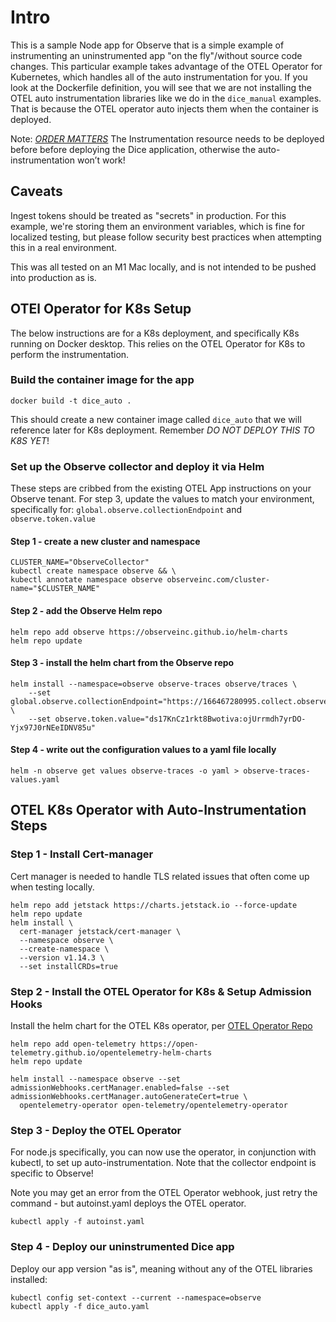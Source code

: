 # Intro

This is a sample Node app for Observe that is a simple example of instrumenting an uninstrumented app "on the fly"/without source code changes. This particular example takes advantage of the OTEL Operator for Kubernetes, which handles all of the auto instrumentation for you. If you look at the Dockerfile definition, you will see that we are not installing the OTEL auto instrumentation libraries like we do in the `dice_manual` examples. That is because the OTEL operator auto injects them when the container is deployed.

Note: [*ORDER MATTERS*](https://opentelemetry.io/docs/kubernetes/operator/automatic/#were-the-resources-deployed-in-the-right-order) The Instrumentation resource needs to be deployed before before deploying the Dice application, otherwise the auto-instrumentation won’t work!

## Caveats

Ingest tokens should be treated as "secrets" in production. For this example, we're storing them an environment variables, which is fine for localized testing, but please follow security best practices when attempting this in a real environment. 

This was all tested on an M1 Mac locally, and is not intended to be pushed into production as is.


## OTEl Operator for K8s Setup

The below instructions are for a K8s deployment, and specifically K8s running on Docker desktop. This relies on the OTEL Operator for K8s to perform the instrumentation.


### Build the container image for the app

`docker build -t dice_auto .`

This should create a new container image called `dice_auto` that we will reference later for K8s deployment. Remember *DO NOT DEPLOY THIS TO K8S YET*!


### Set up the Observe collector and deploy it via Helm

These steps are cribbed from the existing OTEL App instructions on your Observe tenant. For step 3, update the values to match your environment, specifically for:
`global.observe.collectionEndpoint` and
`observe.token.value`

#### Step 1 - create a new cluster and namespace
```
CLUSTER_NAME="ObserveCollector"
kubectl create namespace observe && \
kubectl annotate namespace observe observeinc.com/cluster-name="$CLUSTER_NAME"
```

#### Step 2 - add the Observe Helm repo

```
helm repo add observe https://observeinc.github.io/helm-charts
helm repo update
```

#### Step 3 - install the helm chart from the Observe repo

```
helm install --namespace=observe observe-traces observe/traces \
	--set global.observe.collectionEndpoint="https://166467280995.collect.observeinc.com/" \
	--set observe.token.value="ds17KnCz1rkt8Bwotiva:ojUrrmdh7yrDO-Yjx97J0rNEeIDNV85u"
```

#### Step 4 - write out the configuration values to a yaml file locally
```
helm -n observe get values observe-traces -o yaml > observe-traces-values.yaml
```



## OTEL K8s Operator with Auto-Instrumentation Steps


### Step 1 - Install Cert-manager

Cert manager is needed to handle TLS related issues that often come up when testing locally.

```
helm repo add jetstack https://charts.jetstack.io --force-update
helm repo update
helm install \
  cert-manager jetstack/cert-manager \
  --namespace observe \
  --create-namespace \
  --version v1.14.3 \
  --set installCRDs=true
```



### Step 2  - Install the OTEL Operator for K8s & Setup Admission Hooks

Install the helm chart for the OTEL K8s operator, per [OTEL Operator Repo](https://github.com/open-telemetry/opentelemetry-helm-charts/tree/main/charts/opentelemetry-operator#opentelemetry-operator-helm-chart)


```
helm repo add open-telemetry https://open-telemetry.github.io/opentelemetry-helm-charts
helm repo update
```


```
helm install --namespace observe --set admissionWebhooks.certManager.enabled=false --set admissionWebhooks.certManager.autoGenerateCert=true \
  opentelemetry-operator open-telemetry/opentelemetry-operator
```


### Step 3 - Deploy the OTEL Operator
For node.js specifically, you can now use the operator, in conjunction with kubectl, to set up auto-instrumentation. Note that the collector endpoint is specific to Observe!

Note you may get an error from the OTEL Operator webhook, just retry the command - but autoinst.yaml deploys the OTEL operator.

```
kubectl apply -f autoinst.yaml
```


### Step 4 - Deploy our uninstrumented Dice app

Deploy our app version "as is", meaning without any of the OTEL libraries installed:

```
kubectl config set-context --current --namespace=observe
kubectl apply -f dice_auto.yaml
```











